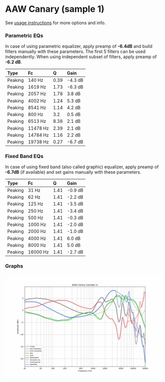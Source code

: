 # AAW Canary (sample 1)
See [usage instructions](https://github.com/jaakkopasanen/AutoEq#usage) for more options and info.

### Parametric EQs
In case of using parametric equalizer, apply preamp of **-6.4dB** and build filters manually
with these parameters. The first 5 filters can be used independently.
When using independent subset of filters, apply preamp of **-6.2 dB**.

| Type    | Fc       |    Q | Gain    |
|:--------|:---------|:-----|:--------|
| Peaking | 140 Hz   | 0.39 | -4.3 dB |
| Peaking | 1619 Hz  | 1.73 | -6.3 dB |
| Peaking | 2057 Hz  | 1.78 | 3.8 dB  |
| Peaking | 4002 Hz  | 1.24 | 5.3 dB  |
| Peaking | 8541 Hz  | 1.14 | 4.2 dB  |
| Peaking | 800 Hz   | 3.2  | 0.5 dB  |
| Peaking | 6513 Hz  | 8.38 | 2.1 dB  |
| Peaking | 11478 Hz | 2.39 | 2.1 dB  |
| Peaking | 14784 Hz | 1.16 | 2.2 dB  |
| Peaking | 19738 Hz | 0.27 | -6.7 dB |

### Fixed Band EQs
In case of using fixed band (also called graphic) equalizer, apply preamp of **-6.7dB**
(if available) and set gains manually with these parameters.

| Type    | Fc       |    Q | Gain    |
|:--------|:---------|:-----|:--------|
| Peaking | 31 Hz    | 1.41 | -0.9 dB |
| Peaking | 62 Hz    | 1.41 | -2.2 dB |
| Peaking | 125 Hz   | 1.41 | -3.5 dB |
| Peaking | 250 Hz   | 1.41 | -3.4 dB |
| Peaking | 500 Hz   | 1.41 | -0.3 dB |
| Peaking | 1000 Hz  | 1.41 | -2.0 dB |
| Peaking | 2000 Hz  | 1.41 | -1.0 dB |
| Peaking | 4000 Hz  | 1.41 | 6.0 dB  |
| Peaking | 8000 Hz  | 1.41 | 5.0 dB  |
| Peaking | 16000 Hz | 1.41 | -2.7 dB |

### Graphs
![](./AAW%20Canary%20(sample%201).png)
